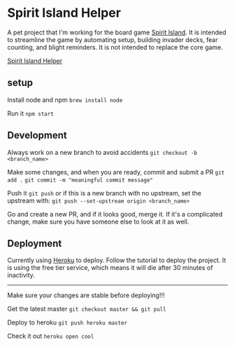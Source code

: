 # Spirit Island Helper
A pet project that I'm working for the board game [Spirit Island](https://boardgamegeek.com/boardgame/162886/spirit-island). It is intended to streamline the game by automating setup, building invader decks, fear counting, and blight reminders. It is not intended to replace the core game.

[Spirit Island Helper](https://spirit-island.herokuapp.com/)

## setup
Install node and npm
`brew install node`

Run it
`npm start`

## Development
Always work on a new branch to avoid accidents
`git checkout -b <branch_name>`

Make some changes, and when you are ready, commit and submit a PR
`git add .`
`git commit -m "meaningful commit message"`

Push it
`git push`
or if this is a new branch with no upstream, set the upstream with:
`git push --set-upstream origin <branch_name>`

Go and create a new PR, and if it looks good, merge it. If it's a complicated change, make sure you have someone else to look at it as well.

## Deployment
Currently using [Heroku](https://devcenter.heroku.com/articles/getting-started-with-nodejs#introduction) to deploy. Follow the tutorial to deploy the project. It is using the free tier service, which means it will die after 30 minutes of inactivity.

----

Make sure your changes are stable before deploying!!!

Get the latest master
`git checkout master && git pull`

Deploy to heroku
`git push heroku master`

Check it out
`heroku open cool`
